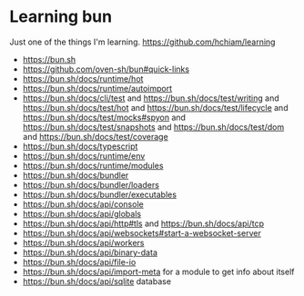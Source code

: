 # Learning bun

Just one of the things I'm learning. https://github.com/hchiam/learning

- https://bun.sh
- https://github.com/oven-sh/bun#quick-links
- https://bun.sh/docs/runtime/hot
- https://bun.sh/docs/runtime/autoimport
- https://bun.sh/docs/cli/test and https://bun.sh/docs/test/writing and https://bun.sh/docs/test/hot and https://bun.sh/docs/test/lifecycle and https://bun.sh/docs/test/mocks#spyon and https://bun.sh/docs/test/snapshots and https://bun.sh/docs/test/dom and https://bun.sh/docs/test/coverage
- https://bun.sh/docs/typescript
- https://bun.sh/docs/runtime/env
- https://bun.sh/docs/runtime/modules
- https://bun.sh/docs/bundler
- https://bun.sh/docs/bundler/loaders
- https://bun.sh/docs/bundler/executables
- https://bun.sh/docs/api/console
- https://bun.sh/docs/api/globals
- https://bun.sh/docs/api/http#tls and https://bun.sh/docs/api/tcp
- https://bun.sh/docs/api/websockets#start-a-websocket-server
- https://bun.sh/docs/api/workers
- https://bun.sh/docs/api/binary-data
- https://bun.sh/docs/api/file-io
- https://bun.sh/docs/api/import-meta for a module to get info about itself
- https://bun.sh/docs/api/sqlite database
